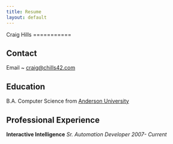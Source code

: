 ```yaml
---
title: Resume
layout: default
---
```


<div itemtype="http://schema.org/Person">
Craig Hills
===========

Contact
-----------

Email
  ~ craig@chills42.com
  
Education
-----------
B.A. Computer Science from [Anderson University](http://anderson.edu)
</div>

Professional Experience
------------------------

**Interactive Intelligence** *Sr. Automation Developer* *2007- Current*

</div>
